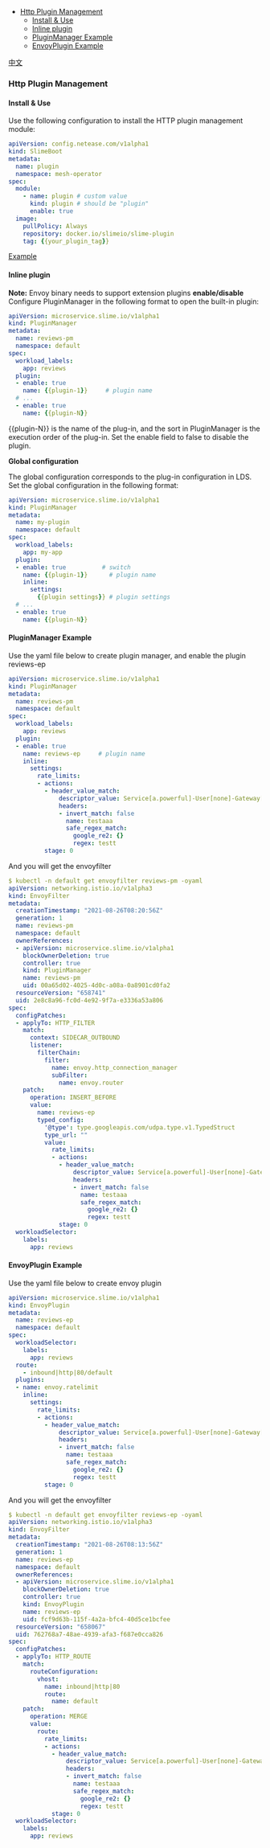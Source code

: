 - [Http Plugin Management](#http-plugin-management)
  - [Install & Use](#install--use)
  - [Inline plugin](#inline-plugin)
  - [PluginManager Example](#pluginmanager-example)
  - [EnvoyPlugin Example](#envoyplugin-example)

[中文](./README_zh.md) 

### Http Plugin Management

#### Install & Use

Use the following configuration to install the HTTP plugin management module:

```yaml
apiVersion: config.netease.com/v1alpha1
kind: SlimeBoot
metadata:
  name: plugin
  namespace: mesh-operator
spec:
  module:
    - name: plugin # custom value
      kind: plugin # should be "plugin"
      enable: true
  image:
    pullPolicy: Always
    repository: docker.io/slimeio/slime-plugin
    tag: {{your_plugin_tag}}
```

[Example](./install/samples/plugin/slimeboot_plugin.yaml)



#### Inline plugin

**Note:** Envoy binary needs to support extension plugins
**enable/disable**
Configure PluginManager in the following format to open the built-in plugin:

```yaml
apiVersion: microservice.slime.io/v1alpha1
kind: PluginManager
metadata:
  name: reviews-pm
  namespace: default
spec:
  workload_labels:
    app: reviews
  plugin:
  - enable: true
    name: {{plugin-1}}     # plugin name
  # ...
  - enable: true
    name: {{plugin-N}}
```

{{plugin-N}} is the name of the plug-in, and the sort in PluginManager is the execution order of the plug-in. Set the enable field to false to disable the plugin.



**Global configuration**

The global configuration corresponds to the plug-in configuration in LDS. Set the global configuration in the following format:

```yaml
apiVersion: microservice.slime.io/v1alpha1
kind: PluginManager
metadata:
  name: my-plugin
  namespace: default
spec:
  workload_labels:
    app: my-app
  plugin:
  - enable: true          # switch
    name: {{plugin-1}}      # plugin name
    inline:
      settings:
        {{plugin settings}} # plugin settings
  # ...
  - enable: true
    name: {{plugin-N}}
```



#### PluginManager Example

Use the yaml file below to create plugin manager, and enable the plugin reviews-ep

```yaml
apiVersion: microservice.slime.io/v1alpha1
kind: PluginManager
metadata:
  name: reviews-pm
  namespace: default
spec:
  workload_labels:
    app: reviews
  plugin:
  - enable: true
    name: reviews-ep     # plugin name
    inline:
      settings:
        rate_limits:
        - actions:
          - header_value_match:
              descriptor_value: Service[a.powerful]-User[none]-Gateway[null]-Api[null]-Id[hash:-1414739194]
              headers:
              - invert_match: false
                name: testaaa
                safe_regex_match:
                  google_re2: {}
                  regex: testt
          stage: 0
```

And you will get the envoyfilter

```yaml
$ kubectl -n default get envoyfilter reviews-pm -oyaml
apiVersion: networking.istio.io/v1alpha3
kind: EnvoyFilter
metadata:
  creationTimestamp: "2021-08-26T08:20:56Z"
  generation: 1
  name: reviews-pm
  namespace: default
  ownerReferences:
  - apiVersion: microservice.slime.io/v1alpha1
    blockOwnerDeletion: true
    controller: true
    kind: PluginManager
    name: reviews-pm
    uid: 00a65d02-4025-4d0c-a08a-0a8901cd0fa2
  resourceVersion: "658741"
  uid: 2e8c8a96-fc0d-4e92-9f7a-e3336a53a806
spec:
  configPatches:
  - applyTo: HTTP_FILTER
    match:
      context: SIDECAR_OUTBOUND
      listener:
        filterChain:
          filter:
            name: envoy.http_connection_manager
            subFilter:
              name: envoy.router
    patch:
      operation: INSERT_BEFORE
      value:
        name: reviews-ep
        typed_config:
          '@type': type.googleapis.com/udpa.type.v1.TypedStruct
          type_url: ""
          value:
            rate_limits:
            - actions:
              - header_value_match:
                  descriptor_value: Service[a.powerful]-User[none]-Gateway[null]-Api[null]-Id[hash:-1414739194]
                  headers:
                  - invert_match: false
                    name: testaaa
                    safe_regex_match:
                      google_re2: {}
                      regex: testt
              stage: 0
  workloadSelector:
    labels:
      app: reviews
```



#### EnvoyPlugin Example

Use the yaml file below to create envoy plugin

```yaml
apiVersion: microservice.slime.io/v1alpha1
kind: EnvoyPlugin
metadata:
  name: reviews-ep
  namespace: default
spec:
  workloadSelector:
    labels:
      app: reviews
  route:
    - inbound|http|80/default
  plugins:
  - name: envoy.ratelimit
    inline:
      settings:
        rate_limits:
        - actions:
          - header_value_match:
              descriptor_value: Service[a.powerful]-User[none]-Gateway[null]-Api[null]-Id[hash:-1414739194]
              headers:
              - invert_match: false
                name: testaaa
                safe_regex_match:
                  google_re2: {}
                  regex: testt
          stage: 0
```

And you will get the envoyfilter

```yaml
$ kubectl -n default get envoyfilter reviews-ep -oyaml
apiVersion: networking.istio.io/v1alpha3
kind: EnvoyFilter
metadata:
  creationTimestamp: "2021-08-26T08:13:56Z"
  generation: 1
  name: reviews-ep
  namespace: default
  ownerReferences:
  - apiVersion: microservice.slime.io/v1alpha1
    blockOwnerDeletion: true
    controller: true
    kind: EnvoyPlugin
    name: reviews-ep
    uid: fcf9d63b-115f-4a2a-bfc4-40d5ce1bcfee
  resourceVersion: "658067"
  uid: 762768a7-48ae-4939-afa3-f687e0cca826
spec:
  configPatches:
  - applyTo: HTTP_ROUTE
    match:
      routeConfiguration:
        vhost:
          name: inbound|http|80
          route:
            name: default
    patch:
      operation: MERGE
      value:
        route:
          rate_limits:
          - actions:
            - header_value_match:
                descriptor_value: Service[a.powerful]-User[none]-Gateway[null]-Api[null]-Id[hash:-1414739194]
                headers:
                - invert_match: false
                  name: testaaa
                  safe_regex_match:
                    google_re2: {}
                    regex: testt
            stage: 0
  workloadSelector:
    labels:
      app: reviews
```

